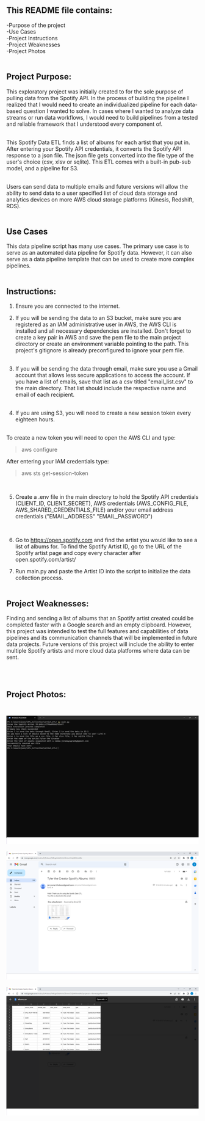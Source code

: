 <br>

## This README file contains:
-Purpose of the project <br>
-Use Cases<br>
-Project Instructions<br>
-Project Weaknesses<br>
-Project Photos <br><br>
## Project Purpose:
This exploratory project was initially created to for the sole purpose of pulling data from the Spotify API. In the process of building the pipeline I realized that I would need to create an individualized pipeline for each data-based question I wanted to solve. In cases where I wanted to analyze data streams or run data workflows, I would need to build pipelines from a tested and reliable framework that I understood every component of.<br><br>

This Spotify Data ETL finds a list of albums for each artist that you put in. After entering your Spotify API credentials, it converts the Spotify API response to a json file. The json file gets converted into the file type of the user's choice (csv, xlsv or sqlite). This ETL comes with a built-in pub-sub model, and a pipeline for S3. <br><br>

Users can send data to multiple emails and future versions will allow the ability to send data to a user specified list of cloud data storage and analytics devices on more AWS cloud storage platforms (Kinesis, Redshift, RDS).<br><br>
 

## Use Cases<br>

This data pipeline script has many use cases. The primary use case is to serve as an automated data pipeline for Spotify data. However, it can also serve as a data pipeline template that can be used to create more complex pipelines.<br><br>

## Instructions:

1. Ensure you are connected to the internet.

2. If you will be sending the data to an S3 bucket, make sure you are registered as an IAM administrative user in AWS, the AWS CLI is installed and all necessary dependencies are installed. Don't forget to create a key pair in AWS and save the pem file to the main project directory or create an environment variable pointing to the path. This project's gitignore is already preconfigured to ignore your pem file.<br><br>

3. If you will be sending the data through email, make sure you use a Gmail account that allows less secure applications to access the account. If you have a list of emails, save that list as a csv titled "email_list.csv" to the main directory. That list should
include the respective name and email of each recipient.<br><br>

4. If you are using S3, you will need to create a new session token every eighteen hours.<br><br>

To create a new token you will need to open the AWS CLI and type:
> aws configure

After entering your IAM credentials type:
> aws sts get-session-token<br>


<br> 

5. Create a .env file in the main directory to hold the
Spotify API credentials (CLIENT_ID, CLIENT_SECRET), AWS credentials (AWS_CONFIG_FILE, AWS_SHARED_CREDENTIALS_FILE) and/or your email
address credentials ("EMAIL_ADDRESS" "EMAIL_PASSWORD")
<br>


6. Go to https://open.spotify.com and find the artist you would like to see a list of albums for. To find the Spotify Artist ID, go to the URL of the Spotify artist page and copy every character after open.spotify.com/artist/

7. Run main.py and paste the Artist ID into the script to initialize the data collection process.<br><br>

 
## Project Weaknesses:
Finding and sending a list of albums that an Spotify artist created could be completed faster with a Google search and an empty clipboard. However, this project was intended to test the full features and capabilities of data pipelines and its communication channels that will be implemented in future data projects. Future versions of this project will include the ability to enter multiple Spotify artists and more cloud data platforms where data can be sent.

 <br><br>

## Project Photos:<br><br>
![photo](photos/screenshot1.png)<br><br>
![photo](photos/screenshot2.png)<br><br>
![photo](photos/screenshot3.png)<br><br>